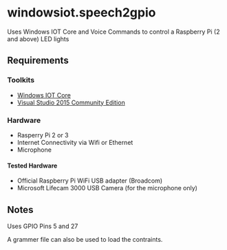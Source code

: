 # windowsiot.speech2gpio
Uses Windows IOT Core and Voice Commands to control a Raspberry Pi (2 and above) LED lights

## Requirements

### Toolkits

- [Windows IOT Core](https://developer.microsoft.com/en-us/windows/iot/downloads)
- [Visual Studio 2015 Community Edition](https://www.visualstudio.com/en-us/products/visual-studio-community-vs.aspx)

### Hardware

- Rasperry Pi 2 or 3
- Internet Connectivity via Wifi or Ethernet
- Microphone

#### Tested Hardware

- Official Raspberry Pi WiFi USB adapter (Broadcom)
- Microsoft Lifecam 3000 USB Camera (for the microphone only)


## Notes

Uses GPIO Pins 5 and 27

A grammer file can also be used to load the contraints. 


